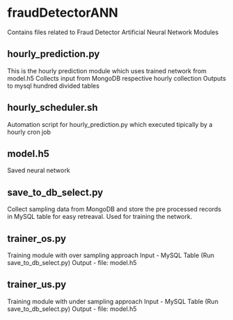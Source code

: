 # fraudDetectorANN
Contains files related to Fraud Detector Artificial Neural Network Modules

## hourly_prediction.py
This is the hourly prediction module which uses trained network from model.h5
Collects input from MongoDB respective hourly collection
Outputs to mysql hundred divided tables

## hourly_scheduler.sh
Automation script for hourly_prediction.py which executed tipically by a hourly cron job

## model.h5
Saved neural network

## save_to_db_select.py
Collect sampling data from MongoDB and store the pre processed records in MySQL table for easy retreaval.
Used for training the network.

## trainer_os.py
Training module with over sampling approach
Input - MySQL Table (Run save_to_db_select.py)
Output - file: model.h5

## trainer_us.py
Training module with under sampling approach
Input - MySQL Table (Run save_to_db_select.py)
Output - file: model.h5
